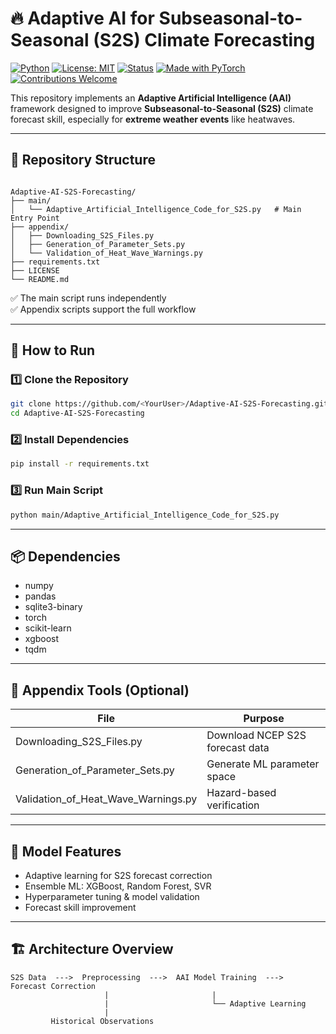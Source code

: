 # 🔥 Adaptive AI for Subseasonal-to-Seasonal (S2S) Climate Forecasting

[![Python](https://img.shields.io/badge/Python-3.8%2B-green.svg)]()
[![License: MIT](https://img.shields.io/badge/License-MIT-blue.svg)]()
[![Status](https://img.shields.io/badge/Status-Active-success.svg)]()
[![Made with PyTorch](https://img.shields.io/badge/Made%20with-PyTorch-red.svg)]()
[![Contributions Welcome](https://img.shields.io/badge/Contributions-Welcome-brightgreen.svg)]()

This repository implements an **Adaptive Artificial Intelligence (AAI)** framework designed to improve **Subseasonal-to-Seasonal (S2S)** climate forecast skill, especially for **extreme weather events** like heatwaves.

---

## 📌 Repository Structure

```

Adaptive-AI-S2S-Forecasting/
├── main/
│   └── Adaptive_Artificial_Intelligence_Code_for_S2S.py   # Main Entry Point
├── appendix/
│   ├── Downloading_S2S_Files.py
│   ├── Generation_of_Parameter_Sets.py
│   └── Validation_of_Heat_Wave_Warnings.py
├── requirements.txt
├── LICENSE
└── README.md

````

✅ The main script runs independently  
✅ Appendix scripts support the full workflow  

---

## 🚀 How to Run

### 1️⃣ Clone the Repository
```bash
git clone https://github.com/<YourUser>/Adaptive-AI-S2S-Forecasting.git
cd Adaptive-AI-S2S-Forecasting
````

### 2️⃣ Install Dependencies

```bash
pip install -r requirements.txt
```

### 3️⃣ Run Main Script

```bash
python main/Adaptive_Artificial_Intelligence_Code_for_S2S.py
```

---

## 📦 Dependencies

* numpy
* pandas
* sqlite3-binary
* torch
* scikit-learn
* xgboost
* tqdm

---

## 📂 Appendix Tools (Optional)

| File                                | Purpose                         |
| ----------------------------------- | ------------------------------- |
| Downloading_S2S_Files.py            | Download NCEP S2S forecast data |
| Generation_of_Parameter_Sets.py     | Generate ML parameter space     |
| Validation_of_Heat_Wave_Warnings.py | Hazard-based verification       |

---

## 🧠 Model Features

* Adaptive learning for S2S forecast correction
* Ensemble ML: XGBoost, Random Forest, SVR
* Hyperparameter tuning & model validation
* Forecast skill improvement

---

## 🏗️ Architecture Overview

```
S2S Data  --->  Preprocessing  --->  AAI Model Training  --->  Forecast Correction
                     |                       |
                     |                       └── Adaptive Learning
                     |
         Historical Observations
```



